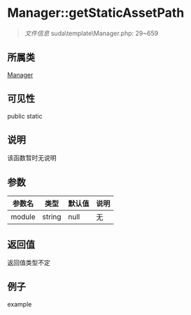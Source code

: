 # Manager::getStaticAssetPath

> *文件信息* suda\template\Manager.php: 29~659
## 所属类 

[Manager](../Manager.md)

## 可见性

  public  static
## 说明

该函数暂时无说明

## 参数

| 参数名 | 类型 | 默认值 | 说明 |
|--------|-----|-------|-------|
| module |  string | null | 无 |

## 返回值
返回值类型不定

## 例子

example